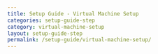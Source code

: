```yaml
---
title: Setup Guide - Virtual Machine Setup
categories: setup-guide-step
category: virtual-machine-setup
layout: setup-guide-step
permalink: /setup-guide/virtual-machine-setup/
---
```

